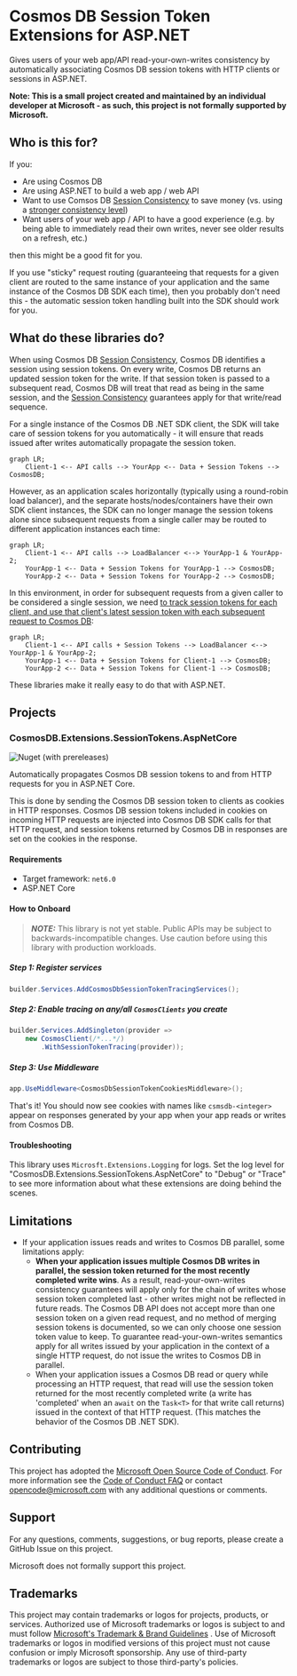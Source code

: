Cosmos DB Session Token Extensions for ASP.NET
=====
Gives users of your web app/API read-your-own-writes consistency by automatically associating Cosmos DB session tokens
with HTTP clients or sessions in ASP.NET.

**Note: This is a small project created and maintained by an individual developer at Microsoft - as such, this project
is not formally supported by Microsoft.**

## Who is this for?

If you:

* Are using Cosmos DB
* Are using ASP.NET to build a web app / web API
* Want to use Comsos DB [Session Consistency] to save money (vs. using
  a [stronger consistency level](https://learn.microsoft.com/en-us/azure/cosmos-db/consistency-levels#consistency-levels-and-throughput))
* Want users of your web app / API to have a good experience (e.g. by being able to immediately read their own writes,
  never see older results on a refresh, etc.)

then this might be a good fit for you.

If you use "sticky" request routing (guaranteeing that requests for a given client are routed to the same instance of
your application and the same instance of the Cosmos DB SDK each time), then you probably don't need this - the
automatic session token handling built into the SDK should work for you.

## What do these libraries do?

When using Cosmos DB [Session Consistency], Cosmos DB identifies a session using session tokens. On every write, Cosmos
DB returns an updated session token for the write. If that session token is passed to a subsequent read, Cosmos DB will
treat that read as being in the same session, and the [Session Consistency] guarantees apply for that write/read
sequence.

For a single instance of the Cosmos DB .NET SDK client, the SDK will take care of session tokens for you automatically -
it will ensure that reads issued after writes automatically propagate the session token.

```mermaid
graph LR;
    Client-1 <-- API calls --> YourApp <-- Data + Session Tokens --> CosmosDB;
```

However, as an application scales horizontally (typically using a round-robin load balancer), and the separate
hosts/nodes/containers have their own SDK client instances, the SDK can no longer manage the session tokens alone since
subsequent requests from a single caller may be routed to different application instances each time:

```mermaid
graph LR;
    Client-1 <-- API calls --> LoadBalancer <--> YourApp-1 & YourApp-2;
    YourApp-1 <-- Data + Session Tokens for YourApp-1 --> CosmosDB;
    YourApp-2 <-- Data + Session Tokens for YourApp-2 --> CosmosDB;
```

In this environment, in order for subsequent requests from a given caller to be considered a single session, we
need [to track session tokens for each client, and use that client's latest session token with each subsequent request to Cosmos DB][UtilizeSessionTokens]:

```mermaid
graph LR;
    Client-1 <-- API calls + Session Tokens --> LoadBalancer <--> YourApp-1 & YourApp-2;
    YourApp-1 <-- Data + Session Tokens for Client-1 --> CosmosDB;
    YourApp-2 <-- Data + Session Tokens for Client-1 --> CosmosDB;
```

These libraries make it really easy to do that with ASP.NET.

[Session Consistency]: https://learn.microsoft.com/en-us/azure/cosmos-db/consistency-levels#session-consistency

[UtilizeSessionTokens]: https://learn.microsoft.com/en-us/azure/cosmos-db/nosql/how-to-manage-consistency?tabs=portal%2Cdotnetv2%2Capi-async#utilize-session-tokens

## Projects

### CosmosDB.Extensions.SessionTokens.AspNetCore
![Nuget (with prereleases)](https://img.shields.io/nuget/vpre/CosmosDB.Extensions.SessionTokens.AspNetCore)

Automatically propagates Cosmos DB session tokens to and from HTTP requests for you in ASP.NET Core.

This is done by sending the Cosmos DB session token to clients as cookies in HTTP responses. Cosmos DB session tokens
included in cookies on incoming HTTP requests are injected into Cosmos DB SDK calls for that HTTP request, and session
tokens returned by Cosmos DB in responses are set on the cookies in the response.

#### Requirements

* Target framework: `net6.0`
* ASP.NET Core

#### How to Onboard

> **_NOTE:_**  This library is not yet stable. Public APIs may be subject to backwards-incompatible changes. Use caution 
> before using this library with production workloads.

##### Step 1: Register services

```c#
builder.Services.AddCosmosDbSessionTokenTracingServices();
```

##### Step 2: Enable tracing on any/all `CosmosClients` you create

```c#
builder.Services.AddSingleton(provider => 
    new CosmosClient(/*...*/)
        .WithSessionTokenTracing(provider));
```

##### Step 3: Use Middleware

```c#
app.UseMiddleware<CosmosDbSessionTokenCookiesMiddleware>();
```

That's it! You should now see cookies with names like `csmsdb-<integer>` appear on responses generated by your app when
your app reads or writes from Cosmos DB.

#### Troubleshooting

This library uses `Microsft.Extensions.Logging` for logs. Set the log level for 
"CosmosDB.Extensions.SessionTokens.AspNetCore" to
"Debug" or "Trace" to see more information about what these extensions are doing behind the scenes.

## Limitations

* If your application issues reads and writes to Cosmos DB parallel, some limitations apply:
    * **When your application issues multiple Cosmos DB writes in parallel, the session token returned for the most
      recently completed write wins**. As a result, read-your-own-writes consistency guarantees will apply only for the
      chain of writes whose session token completed last - other writes might not be reflected in future reads. The
      Cosmos DB API does not accept more than one session token on a given read request, and no method of merging
      session tokens is documented, so we can only choose one session token value to keep. To guarantee
      read-your-own-writes semantics apply for all writes issued by your application in the context of a single HTTP
      request, do not issue the writes to Cosmos DB in parallel.
    * When your application issues a Cosmos DB read or query while processing an HTTP request, that read will use the
      session token returned for the most recently completed write (a write has 'completed' when an `await` on
      the `Task<T>` for that write call returns) issued in the context of that HTTP request. (This matches the behavior
      of the Cosmos DB .NET SDK).

## Contributing

This project has adopted the [Microsoft Open Source Code of Conduct](https://opensource.microsoft.com/codeofconduct/).
For more information see the [Code of Conduct FAQ](https://opensource.microsoft.com/codeofconduct/faq/) or
contact [opencode@microsoft.com](mailto:opencode@microsoft.com) with any additional questions or comments.

## Support

For any questions, comments, suggestions, or bug reports, please create a GitHub Issue on this project.

Microsoft does not formally support this project.

## Trademarks

This project may contain trademarks or logos for projects, products, or services. Authorized use of Microsoft trademarks
or logos is subject to and must follow
[Microsoft's Trademark & Brand Guidelines](https://www.microsoft.com/en-us/legal/intellectualproperty/trademarks/usage/general)
. Use of Microsoft trademarks or logos in modified versions of this project must not cause confusion or imply Microsoft
sponsorship. Any use of third-party trademarks or logos are subject to those third-party's policies.